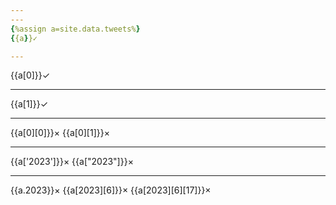 ```yaml
---
---
{%assign a=site.data.tweets%}
{{a}}✓

---
```

{{a[0]}}✓

---
{{a[1]}}✓

---
{{a[0][0]}}×
{{a[0][1]}}×

---
{{a['2023']}}×
{{a["2023"]}}×

---
{{a.2023}}×
{{a[2023][6]}}×
{{a[2023][6][17]}}×
